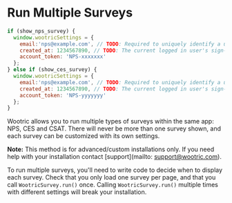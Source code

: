 # Run Multiple Surveys

```javascript
if (show_nps_survey) {
  window.wootricSettings = {
    email:'nps@example.com', // TODO: Required to uniquely identify a user. It can be any unique value other than email.
    created_at: 1234567890, // TODO: The current logged in user's sign-up date as a Unix timestamp.
    account_token: 'NPS-xxxxxxx'
  };
} else if (show_ces_survey) {
  window.wootricSettings = {
    email:'nps@example.com', // TODO: Required to uniquely identify a user. It can be any unique value other than email.
    created_at: 1234567890, // TODO: The current logged in user's sign-up date as a Unix timestamp.
    account_token: 'NPS-yyyyyyy'
  };
}
```

Wootric allows you to run multiple types of surveys within the same app:
NPS, CES and CSAT. There will never be more than one survey shown, and each
survey can be customized with its own settings.

**Note:** This method is for advanced/custom installations only. If you need
help with your installation contact [support](mailto: support@wootric.com).

To run multiple surveys, you'll need to write code to decide when to display
each survey. Check that you only load one survey per page, and that you call
`WootricSurvey.run()` once. Calling `WootricSurvey.run()` multiple times with
different settings will break your installation.
